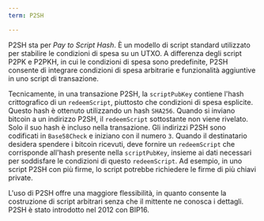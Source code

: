 ```yaml
---
term: P2SH

---
```

P2SH sta per *Pay to Script Hash*. È un modello di script standard utilizzato per stabilire le condizioni di spesa su un UTXO. A differenza degli script P2PK e P2PKH, in cui le condizioni di spesa sono predefinite, P2SH consente di integrare condizioni di spesa arbitrarie e funzionalità aggiuntive in uno script di transazione.

Tecnicamente, in una transazione P2SH, la `scriptPubKey` contiene l'hash crittografico di un `redeemScript`, piuttosto che condizioni di spesa esplicite. Questo hash è ottenuto utilizzando un hash `SHA256`. Quando si inviano bitcoin a un indirizzo P2SH, il `redeemScript` sottostante non viene rivelato. Solo il suo hash è incluso nella transazione. Gli indirizzi P2SH sono codificati in `Base58Check` e iniziano con il numero `3`. Quando il destinatario desidera spendere i bitcoin ricevuti, deve fornire un `redeemScript` che corrisponde all'hash presente nella `scriptPubKey`, insieme ai dati necessari per soddisfare le condizioni di questo `redeemScript`. Ad esempio, in uno script P2SH con più firme, lo script potrebbe richiedere le firme di più chiavi private.

L'uso di P2SH offre una maggiore flessibilità, in quanto consente la costruzione di script arbitrari senza che il mittente ne conosca i dettagli. P2SH è stato introdotto nel 2012 con BIP16.